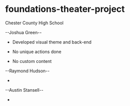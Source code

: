 # foundations-theater-project
Chester County High School

--Joshua Green--

- Developed visual theme and back-end

- No unique actions done

- No custom content

--Raymond Hudson--

- 

--Austin Stansell--

- 
